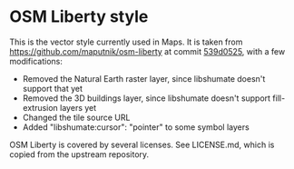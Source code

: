 # OSM Liberty style

This is the vector style currently used in Maps. It is taken from
<https://github.com/maputnik/osm-liberty> at commit [539d0525](https://github.com/maputnik/osm-liberty/commit/539d0525421eb5be901ede630c49947dfe5a343f),
with a few modifications:

- Removed the Natural Earth raster layer, since libshumate doesn't support that
  yet
- Removed the 3D buildings layer, since libshumate doesn't support fill-extrusion
  layers yet
- Changed the tile source URL
- Added "libshumate:cursor": "pointer" to some symbol layers

OSM Liberty is covered by several licenses. See LICENSE.md, which is copied
from the upstream repository.
